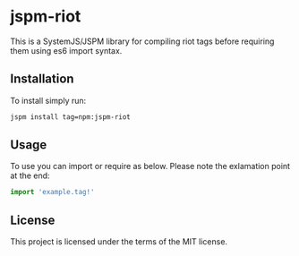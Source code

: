 # jspm-riot
This is a SystemJS/JSPM library for compiling riot tags before requiring them using es6 import syntax.

## Installation
To install simply run:
```bash
jspm install tag=npm:jspm-riot
```

## Usage
To use you can import or require as below. Please note the exlamation point at the end:
```javascript
import 'example.tag!'
```

## License
This project is licensed under the terms of the MIT license.
